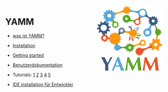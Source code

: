 

<img align="right" src="YAMMLogo.PNG">


# YAMM
* [was ist YAMM?](/documentation/YAMMOverview.pdf)
* [Installation](https://github.com/yetanothermetamodelmodel/yamm/blob/main/documentation/Installation.pdf)
* [Getting started](https://www.youtube.com/watch?v=oYlNeZk0GwM)
* [Benutzerdokumentation](https://github.com/yetanothermetamodelmodel/yamm/blob/main/documentation/UserDokumentation.pdf)
* Tutorials: [1](https://youtu.be/2H9kp6nVNVE) [2](https://youtu.be/LMpzjpw2Rbw) [3](https://youtu.be/odgM6PIF4UY) [4](https://youtu.be/fuRflZcB4e4) [5](https://youtu.be/1sLw61sd9MA)

* [IDE installation für Entwickler](https://github.com/yetanothermetamodelmodel/yamm/blob/main/EclipseIDEForYammUsers.setup)
